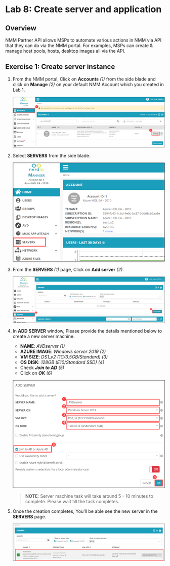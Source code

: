 # Lab 8: Create server and application

## **Overview**

NMM Partner API allows MSPs to automate various actions in NMM via API that they can do via the NMM portal. For examples, MSPs can create & manage host pools, hosts, desktop images all via the API.

## Exercise 1: Create server instance

1. From the NMM portal, Click on **Accounts** *(1)* from the side blade and click on **Manage** *(2)* on your default NMM Account which you created in Lab 1.

   ![](media/2s1.png)
   
1. Select **SERVERS** from the side blade.

   ![](media/8s1.png)
   
1. From the **SERVERS** *(1)* page, Click on **Add server** *(2)*.

   ![](media/8s2.png)
   
1. In **ADD SERVER** window, Please provide the details mentioned below to create a new server machine.

   - **NAME**: *AVDserver (1)*
   - **AZURE IMAGE**: *Windows server 2019 (2)*
   - **VM SIZE**: *DS1_v2 (1C/3.5GB/Standard) (3)*
   - **OS DISK**: *128GB (E10/Standard SSD) (4)*
   - Check ***Join to AD*** *(5)*
   - Click on ***OK*** *(6)*
   
   ![](media/8s3.png)
   
   >**NOTE**: Server machine task will take around 5 - 10 minutes to complete. Please wait till the task completes.
   
1. Once the creation completes, You'll be able see the new server in the **SERVERS** page.

   ![](media/8s4.png)

